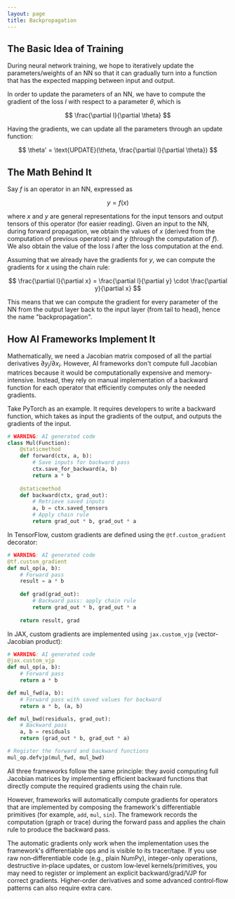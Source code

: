 ```yaml
---
layout: page
title: Backpropagation
---
```


## The Basic Idea of Training

During neural network training, we hope to iteratively update the parameters/weights of an NN so that it can gradually turn into a function that has the expected mapping between input and output. 

In order to update the parameters of an NN, we have to compute the gradient of the loss $l$ with respect to a parameter $\theta$, which is 

$$
\frac{\partial l}{\partial \theta}
$$

Having the gradients, we can update all the parameters through an update function:

$$
\theta' = \text{UPDATE}(\theta, \frac{\partial l}{\partial \theta})
$$

## The Math Behind It

Say $f$ is an operator in an NN, expressed as

$$
y = f(x)
$$

where $x$ and $y$ are general representations for the input tensors and output tensors of this operator (for easier reading). Given an input to the NN, during forward propagation, we obtain the values of $x$ (derived from the computation of previous operators) and $y$ (through the computation of $f$). We also obtain the value of the loss $l$ after the loss computation at the end. 

Assuming that we already have the gradients for $y$, we can compute the gradients for $x$ using the chain rule:

$$
\frac{\partial l}{\partial x} = \frac{\partial l}{\partial y} \cdot \frac{\partial y}{\partial x}
$$

This means that we can compute the gradient for every parameter of the NN from the output layer back to the input layer (from tail to head), hence the name "backpropagation".

## How AI Frameworks Implement It

Mathematically, we need a Jacobian matrix composed of all the partial derivatives $\partial y_j / \partial x_i$. However, AI frameworks don't compute full Jacobian matrices because it would be computationally expensive and memory-intensive. Instead, they rely on manual implementation of a backward function for each operator that efficiently computes only the needed gradients.

Take PyTorch as an example. It requires developers to write a backward function, which takes as input the gradients of the output, and outputs the gradients of the input.

```python
# WARNING: AI generated code
class Mul(Function):
    @staticmethod
    def forward(ctx, a, b):
        # Save inputs for backward pass
        ctx.save_for_backward(a, b)
        return a * b
    
    @staticmethod
    def backward(ctx, grad_out):
        # Retrieve saved inputs
        a, b = ctx.saved_tensors
        # Apply chain rule
        return grad_out * b, grad_out * a
```

In TensorFlow, custom gradients are defined using the `@tf.custom_gradient` decorator:

```python
# WARNING: AI generated code
@tf.custom_gradient
def mul_op(a, b):
    # Forward pass
    result = a * b
    
    def grad(grad_out):
        # Backward pass: apply chain rule
        return grad_out * b, grad_out * a
    
    return result, grad
```

In JAX, custom gradients are implemented using `jax.custom_vjp` (vector-Jacobian product):

```python
# WARNING: AI generated code
@jax.custom_vjp
def mul_op(a, b):
    # Forward pass
    return a * b

def mul_fwd(a, b):
    # Forward pass with saved values for backward
    return a * b, (a, b)

def mul_bwd(residuals, grad_out):
    # Backward pass
    a, b = residuals
    return (grad_out * b, grad_out * a)

# Register the forward and backward functions
mul_op.defvjp(mul_fwd, mul_bwd)
```

All three frameworks follow the same principle: they avoid computing full Jacobian matrices by implementing efficient backward functions that directly compute the required gradients using the chain rule.

However, frameworks will automatically compute gradients for operators that are implemented by composing the framework's differentiable primitives (for example, `add`, `mul`, `sin`). The framework records the computation (graph or trace) during the forward pass and applies the chain rule to produce the backward pass.

The automatic gradients only work when the implementation uses the framework's differentiable ops and is visible to its tracer/tape. If you use raw non‑differentiable code (e.g., plain NumPy), integer-only operations, destructive in‑place updates, or custom low‑level kernels/primitives, you may need to register or implement an explicit backward/grad/VJP for correct gradients. Higher‑order derivatives and some advanced control‑flow patterns can also require extra care.
